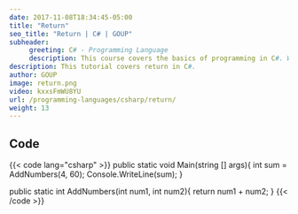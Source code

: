 ```yaml
---
date: 2017-11-08T18:34:45-05:00
title: "Return"
seo_title: "Return | C# | GOUP"
subheader:
     greeting: C# - Programming Language
     description: This course covers the basics of programming in C#. Work your way through the videos/articles and I'll teach you everything you need to know to start your programming journey!
description: This tutorial covers return in C#.
author: GOUP
image: return.png
video: kxxsFmWU8YU
url: /programming-languages/csharp/return/
weight: 13
---
```

## Code

{{< code lang="csharp" >}}
public static void Main(string [] args){
     int sum = AddNumbers(4, 60);
     Console.WriteLine(sum);
}

public static int AddNumbers(int num1, int num2){
     return num1 + num2;
}
{{< /code >}}